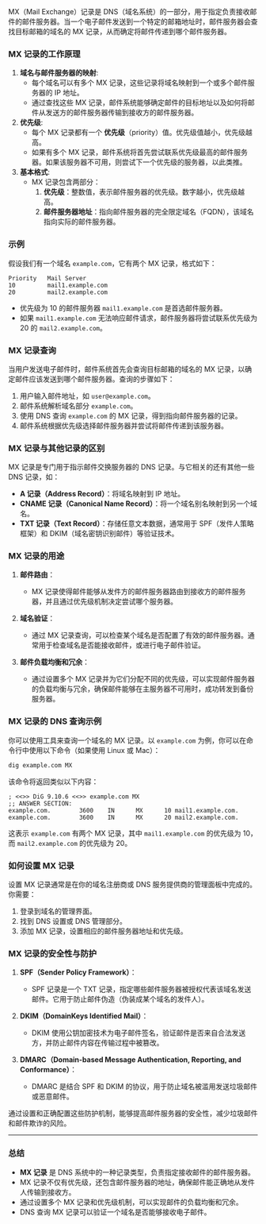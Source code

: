 MX（Mail Exchange）记录是 DNS（域名系统）的一部分，用于指定负责接收邮件的邮件服务器。当一个电子邮件发送到一个特定的邮箱地址时，邮件服务器会查找目标邮箱的域名的 MX 记录，从而确定将邮件传递到哪个邮件服务器。

### **MX 记录的工作原理**

1. **域名与邮件服务器的映射**: 
    - 每个域名可以有多个 MX 记录，这些记录将域名映射到一个或多个邮件服务器的 IP 地址。
    - 通过查找这些 MX 记录，邮件系统能够确定邮件的目标地址以及如何将邮件从发送方的邮件服务器传输到接收方的邮件服务器。
2. **优先级**: 
    - 每个 MX 记录都有一个 **优先级**（priority）值。优先级值越小，优先级越高。
    - 如果有多个 MX 记录，邮件系统将首先尝试联系优先级最高的邮件服务器。如果该服务器不可用，则尝试下一个优先级的服务器，以此类推。
3. **基本格式**: 
    - MX 记录包含两部分：
        1. **优先级**：整数值，表示邮件服务器的优先级。数字越小，优先级越高。
        2. **邮件服务器地址**：指向邮件服务器的完全限定域名（FQDN），该域名指向实际的邮件服务器。

### **示例**

假设我们有一个域名 `example.com`，它有两个 MX 记录，格式如下：

```
Priority   Mail Server
10         mail1.example.com
20         mail2.example.com
```

- 优先级为 10 的邮件服务器 `mail1.example.com` 是首选邮件服务器。
- 如果 `mail1.example.com` 无法响应邮件请求，邮件服务器将尝试联系优先级为 20 的 `mail2.example.com`。

### **MX 记录查询**

当用户发送电子邮件时，邮件系统首先会查询目标邮箱的域名的 MX 记录，以确定邮件应该发送到哪个邮件服务器。查询的步骤如下：

1. 用户输入邮件地址，如 `user@example.com`。
2. 邮件系统解析域名部分 `example.com`。
3. 使用 DNS 查询 `example.com` 的 MX 记录，得到指向邮件服务器的记录。
4. 邮件系统根据优先级选择邮件服务器并尝试将邮件传递到该服务器。

### **MX 记录与其他记录的区别**

MX 记录是专门用于指示邮件交换服务器的 DNS 记录。与它相关的还有其他一些 DNS 记录，如：

- **A 记录（Address Record）**：将域名映射到 IP 地址。
- **CNAME 记录（Canonical Name Record）**：将一个域名别名映射到另一个域名。
- **TXT 记录（Text Record）**：存储任意文本数据，通常用于 SPF（发件人策略框架）和 DKIM（域名密钥识别邮件）等验证技术。

### **MX 记录的用途**

1. **邮件路由**：
    
    - MX 记录使得邮件能够从发件方的邮件服务器路由到接收方的邮件服务器，并且通过优先级机制决定尝试哪个服务器。
2. **域名验证**：
    
    - 通过 MX 记录查询，可以检查某个域名是否配置了有效的邮件服务器。通常用于检查域名是否能接收邮件，或进行电子邮件验证。
3. **邮件负载均衡和冗余**：
    
    - 通过设置多个 MX 记录并为它们分配不同的优先级，可以实现邮件服务器的负载均衡与冗余，确保邮件能够在主服务器不可用时，成功转发到备份服务器。

### **MX 记录的 DNS 查询示例**

你可以使用工具来查询一个域名的 MX 记录。以 `example.com` 为例，你可以在命令行中使用以下命令（如果使用 Linux 或 Mac）：

```bash
dig example.com MX
```

该命令将返回类似以下内容：

```
; <<>> DiG 9.10.6 <<>> example.com MX
;; ANSWER SECTION:
example.com.        3600    IN      MX      10 mail1.example.com.
example.com.        3600    IN      MX      20 mail2.example.com.
```

这表示 `example.com` 有两个 MX 记录，其中 `mail1.example.com` 的优先级为 10，而 `mail2.example.com` 的优先级为 20。

### **如何设置 MX 记录**

设置 MX 记录通常是在你的域名注册商或 DNS 服务提供商的管理面板中完成的。你需要：

1. 登录到域名的管理界面。
2. 找到 DNS 设置或 DNS 管理部分。
3. 添加 MX 记录，设置相应的邮件服务器地址和优先级。

### **MX 记录的安全性与防护**

1. **SPF（Sender Policy Framework）**：
    
    - SPF 记录是一个 TXT 记录，指定哪些邮件服务器被授权代表该域名发送邮件。它用于防止邮件伪造（伪装成某个域名的发件人）。
2. **DKIM（DomainKeys Identified Mail）**：
    
    - DKIM 使用公钥加密技术为电子邮件签名，验证邮件是否来自合法发送方，并防止邮件内容在传输过程中被篡改。
3. **DMARC（Domain-based Message Authentication, Reporting, and Conformance）**：
    
    - DMARC 是结合 SPF 和 DKIM 的协议，用于防止域名被滥用发送垃圾邮件或恶意邮件。

通过设置和正确配置这些防护机制，能够提高邮件服务器的安全性，减少垃圾邮件和邮件欺诈的风险。

---

### **总结**

- **MX 记录** 是 DNS 系统中的一种记录类型，负责指定接收邮件的邮件服务器。
- MX 记录不仅有优先级，还包含邮件服务器的地址，确保邮件能正确地从发件人传输到接收方。
- 通过设置多个 MX 记录和优先级机制，可以实现邮件的负载均衡和冗余。
- DNS 查询 MX 记录可以验证一个域名是否能够接收电子邮件。